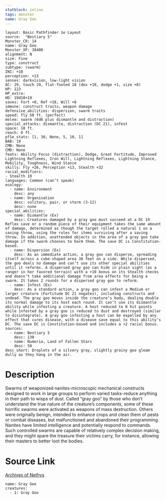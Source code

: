 ```yaml
---
statblock: inline
tags: monster
name: Gray Goo
---
```

```statblock
layout: Basic Pathfinder 1e Layout
source:  "Bestiary 5"
Monster_CR: 14
name: Gray Goo
Monster_XP: 38400
alignment: N
size: Fine
type: construct
subtype: (swarm)
INI: +10
perception: +13
senses: darkvision, low-light vision
AC: 29, touch 29, flat-footed 18 (dex +10, dodge +1, size +8)
HP: 123
HP_extra: 
HD: 19d10+19
saves: Fort +8, Ref +18, Will +8
immune: construct traits, weapon damage
defensive_abilities: dispersion, swarm traits
speed: fly 50 ft. (perfect)
melee: swarm (6d6 plus dismantle and distraction)
special_attacks: dismantle, distraction (DC 21), infest
space: 10 ft.
reach: 0 ft.
pf1e_stats: [1, 30, None, 5, 10, 1]
BAB: 19
CMB: None
CMD: None
feats: Ability Focus (distraction), Dodge, Great Fortitude, Improved Lightning Reflexes, Iron Will, Lightning Reflexes, Lightning Stance, Mobility, Toughness, Wind Stance
skills: Fly +26, Perception +13, Stealth +32
racial_modifiers:
- Stealth 10
languages: Common (can’t speak)
ecology:
  - name: Environment
    desc: any
  - name: Organisation
    desc: solitary, pair, or storm (3-12)
    desc: none
special_abilities:
  - name: Dismantle (Ex)
    desc: Creatures damaged by a gray goo must succeed at a DC 19 Reflex save or a random piece of their equipment takes the same amount of damage, determined as though the target rolled a natural 1 on a saving throw, using the rules for items surviving after a saving throw. In addition, unattended objects in the area of a gray goo take damage if the swarm chooses to harm them. The save DC is Constitution-based.
  - name: Dispersion (Ex)
    desc: As an immediate action, a gray goo can disperse, spreading itself across a cube-shaped area 30 feet on a side. While dispersed, the goo deals no damage and can’t use its other special abilities until it reforms. A dispersed gray goo can hide in plain sight (as a ranger in her favored terrain) with a +10 bonus on its Stealth checks and doesn’t take additional damage from area effects for being a swarm. It takes 2 rounds for a dispersed gray goo to reform.
  - name: Infest (Ex)
    desc: As a standard action, a gray goo can infest a Medium or larger creature (Fortitude DC 21 negates), including constructs and undead. The gray goo moves inside the creature’s body, dealing double its normal damage to its host each round. It can’t use its dismantle ability while infesting a creature. A host reduced to 0 hit points while infested by a gray goo is reduced to dust and destroyed (similar to disintegrate). A gray goo infesting a host can be expelled by any effect that cures disease, with a disease save equal to this ability’s DC. The save DC is Constitution-based and includes a +2 racial bonus.
sources:
  - name: Bestiary 5
    desc: 130
  - name: Numeria, Land of Fallen Stars
    desc: 50
desc_short: Droplets of a silvery gray, slightly grainy goo gleam dully as they hang in the air.
```
# Description
Swarms of weaponized nanites-microscopic mechanical constructs designed to work in large groups to perform varied tasks-reduce anything in their path to wisps of dust. Called “gray goo” by those who don’t understand the true nature of the creature’s components, some of these horrific swarms were activated as weapons of mass destruction. Others were originally benign, intended to enhance crops and clean them of pests or combat diseases, but malfunctioned and abandoned their programming. Nanites have limited intelligence and potentially respond to commands. Such controlled swarms are capable of relatively complex decision making, and they might spare the treasure their victims carry, for instance, allowing their masters to better loot the bodies.
# Source Link
[Archives of Nethys](https://aonprd.com/MonsterDisplay.aspx?ItemName=Gray%20Goo)
```encounter-table
name: Gray Goo
creatures:
  - 1: Gray Goo
```
